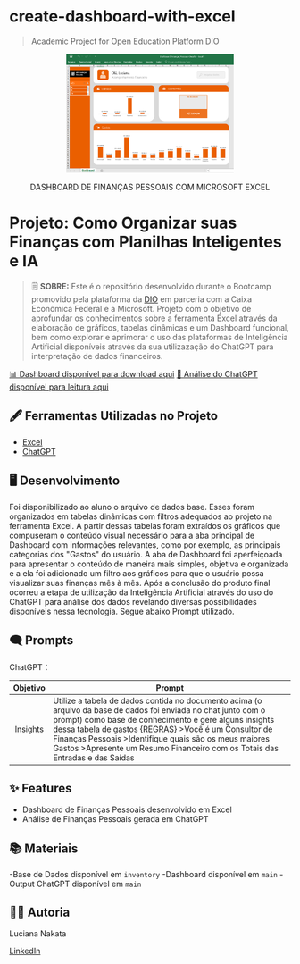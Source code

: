 # create-dashboard-with-excel
> Academic Project for Open Education Platform DIO 

<p align="center">
<img 
    src="./inventory/capa_projeto.png"
    width="300"
/>
</p>

<p align="center">
DASHBOARD DE FINANÇAS PESSOAIS COM MICROSOFT EXCEL
</p>

# Projeto: Como Organizar suas Finanças com Planilhas Inteligentes e IA

 > 🗒️ **SOBRE:** Este é o repositório desenvolvido durante o Bootcamp promovido pela plataforma da [DIO](https://dio.me) em parceria com a Caixa Econômica Federal e a Microsoft. Projeto com o objetivo de aprofundar os conhecimentos sobre a ferramenta Excel através da elaboração de gráficos, tabelas dinâmicas e um Dashboard funcional, bem como explorar e aprimorar o uso das plataformas de Inteligência Artificial disponíveis através da sua utilizazação do ChatGPT para interpretação de dados financeiros. 

<a href="https://github.com/lsnakata/create-dashboard-with-excel/blob/main/Dashboard_Finan%C3%A7as_Pessoais-Desafio.xlsx" title="View Tabs Now"> 📊 Dashboard disponível para download aqui</a>
<a href="https://github.com/lsnakata/create-dashboard-with-excel/blob/main/Output_ChatGPT_Finan%C3%A7as_Pessoais-Desafio.pdf" title="View PDF Now"> 📕 Análise do ChatGPT disponível para leitura aqui</a>


## 🖋️ Ferramentas Utilizadas no Projeto

- [Excel](https://www.microsoft.com/pt-br/microsoft-365/excel)
- [ChatGPT](https://chat.openai.com/)
 

## 🖥️ Desenvolvimento 

Foi disponibilizado ao aluno o arquivo de dados base. Esses foram organizados em tabelas dinâmicas com filtros adequados ao projeto na ferramenta Excel. A partir dessas tabelas foram extraídos os gráficos que compuseram o conteúdo visual necessário para a aba principal de Dashboard com informações relevantes, como por exemplo, as principais categorias dos "Gastos" do usuário. A aba de Dashboard foi aperfeiçoada para apresentar o conteúdo de maneira mais simples, objetiva e organizada e a ela foi adicionado um filtro aos gráficos para que o usuário possa visualizar suas finanças mês à mês. Após a conclusão do produto final ocorreu a etapa de utilização da Inteligência Artificial através do uso do ChatGPT para análise dos dados revelando diversas possibilidades disponíveis nessa tecnologia. 
Segue abaixo Prompt utilizado.


## 🗨️ Prompts

ChatGPT：

|  Objetivo   | Prompt                                                                                                                                                                                                                                                                                                                      |
|  :------:   | --------------------------------------------------------------------------------------------------------------------------------------------------------------------------------------------------------------------------------------------------------------------------------------------------------------------------- |
|  Insights   | Utilize a tabela de dados contida no documento acima (o arquivo da base de dados foi enviada no chat junto com o prompt) como base de conhecimento e gere alguns insights dessa tabela de gastos {REGRAS} >Você é um Consultor de Finanças Pessoais >Identifique quais são os meus maiores Gastos >Apresente um Resumo Financeiro com os Totais das Entradas e das Saídas                                                                                                                            |


## ✨ Features

- Dashboard de Finanças Pessoais desenvolvido em Excel
- Análise de Finanças Pessoais gerada em ChatGPT
 

## 📚 Materiais

-Base de Dados disponível em `inventory`
-Dashboard disponível em `main`
-Output ChatGPT disponível em `main`


## 👨‍💻 Autoria

Luciana Nakata
 <p> <a href="www.linkedin.com/in/luciana-nakata-43397b86">LinkedIn</a> </p>
&nbsp;
